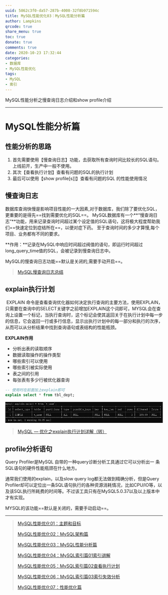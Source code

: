 ```yaml
---
uuid: 5862c3f0-da57-287b-4008-32f8b971594c
title: MySQL性能优化03：MySQL性能分析篇
author: Lampkins
qrcode: true
share_menu: true
toc: true
donate: true
comments: true
date: 2020-10-23 17:32:44
categories:
- 数据库
- MySQL性能优化
tags:
- MySQL
- 索引
---
```


MySQL性能分析之慢查询日志介绍和show profile介绍

---

# MySQL性能分析篇

## 性能分析的思路

1. 首先需要使用【慢查询日志】功能，去获取所有查询时间比较长的SQL语句。上线前开，生产中一般不使用。
2. 其次【查看执行计划】查看有问题的SQL的执行计划
3. 最后可以使用【show profile[s]]】查看有问题的SQL 的性能使用情况

## 慢查询日志

​		数据库查询快慢是影响项目性能的一大因素,对于数据库，我们除了要优化SQL，更重要的是得先==找到需要优化的SQL==。 MySQL数据库有一个**“慢查询日志“**功能，用来记录查询时间超过某个设定值的SQL语句，这将极大程度帮助我们==快速定位到症结所在==，以便对症下药。
至于查询时间的多少才算慢,每个项目、业务都有不同的要求。

**作用：**记录在MySQL中响应时间超过阀值的语句，即运行时间超过long_query_time值的SQL，会被记录到慢查询日志中。

MySQL的慢查询日志功能==默认是关闭的,需要手动开启==。

> [MySQL慢查询日志总结](https://www.cnblogs.com/saneri/p/6656161.html)

## explain执行计划

​		EXPLAIN 命令是查看查询优化器如何决定执行查询的主要方法，使用EXPLAIN，只需要在查询中的SELECT关键字之前增加EXPLAIN这个词即可，MYSQL会在查询上设置一个标记，当执行查询时，这个标记会使其返回关于在执行计划中每一步的信息，它会返回一行或多行信息，显示出执行计划中的每一部分和执行的次序，从而可以从分析结果中找到查询语句或表结构的性能瓶颈。

**EXPLAIN作用**

* 分析出表的读取顺序
* 数据读取操作的操作类型
* 哪些索引可以使用
* 哪些索引被实际使用
* 表之间的引用
* 每张表有多少行被优化器查询 

```sql
-- 使用时在前面加上explain即可
explain select * from tbl_dept;
```

![20180521155012377](MySQL性能优化03/image-20201026191651069.png)

> [MySQL — 优化之explain执行计划详解（转）](https://www.cnblogs.com/myseries/p/10736268.html)

## profile分析语句

Query Profiler是MySQL 自带的一种query诊断分析工具通过它可以分析出一 条SQL语句的硬件性能瓶颈在什么地方。

通常我们使用的explain，以及slow query log都无法做到精确分析，但是Query Profiler却可以定位出一条SQL语句执行的各种资源消耗情况，比如CPU/IO等，以及该SQL执行所耗费的时间等。不过该工具只有在MySQL5.0.37以及以上版本中才有实现。

MYSQL的该功能==默认是关闭的，需要手动启动==。

---

> [MySQL性能优化01：主题和目标](http://lampkins.gitee.io/2020/10/26/MySQL性能优化01/)
>
> [MySQL性能优化02：MySQL架构篇](http://lampkins.gitee.io/2020/10/26/MySQL性能优化02/)
>
> [MySQL性能优化03：MySQL性能分析篇](http://lampkins.gitee.io/2020/10/26/MySQL性能优化03/)
>
> [MySQL性能优化04：MySQL索引篇01索引讲解](http://lampkins.gitee.io/2020/10/26/MySQL性能优化04/)
>
> [MySQL性能优化05：MySQL索引篇02查看执行计划](http://lampkins.gitee.io/2020/10/26/MySQL性能优化05/)
>
> [MySQL性能优化06：MySQL索引篇03索引失效分析](http://lampkins.gitee.io/2020/10/26/MySQL性能优化06/)
>
> [MySQL性能优化07：性能优化篇](http://lampkins.gitee.io/2020/10/26/MySQL性能优化07/)

<script>
    let imgs = document.getElementsByTagName('img');
    for (let img of imgs) {
        img.setAttribute('class', 'fancybox');
    }
</script>